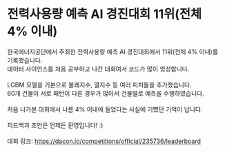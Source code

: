 # 전력사용량 예측 AI 경진대회 11위(전체 4% 이내)

한국에너지공단에서 주최한 전력사용량 예측 AI 경진대회에서 11위(전체 4% 이내)를 기록했습니다.</br>
데이터 사이언스를 처음 공부하고 나간 대회여서 코드가 많이 엉성합니다.</br>
</br>
LGBM 모델을 기본으로 불쾌지수, 열지수 등 여러 피처들을 추가했습니다.</br>
60개 건물이 서로 패턴이 다른 경우가 많아서 건물별로 예측을 수행하였습니다.</br>
</br>
처음 나가본 대회에서 나름 4% 이내에 들었다는 사실에 기뻤던 기억이 납니다.</br>
</br>
피드백과 조언은 언제든 환영입니다! :)</br>
</br>
대회 링크: https://dacon.io/competitions/official/235736/leaderboard
